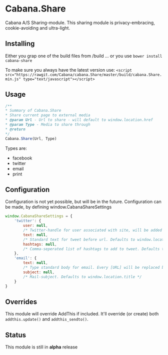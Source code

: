 # Cabana.Share

Cabana A/S Sharing-module.
This sharing module is privacy-embracing, cookie-avoiding and ultra-light.

## Installing
Either you grap one of the build files from /build
... or you use `bower install cabana-share`

To make sure you always have the latest version use:
```<script src="https://rawgit.com/Cabana/cabana.Share/master/build/cabana.Share.min.js" type="text/javascript"></script>```

## Usage
```javascript
/**
* Summary of Cabana.Share
* Share current page to external media
* @param Url - Url to share - will default to window.location.href
* @param Type - Media to share through
* @return
*/
Cabana.Share(Url, Type)
```

Types are:

- facebook
- twitter
- email
- print


## Configuration
Configuration is not yet possible, but will be in the future.
Configuration can be made, by defining window.CabanaShareSettings

```javascript
window.CabanaShareSettings = {
	'twitter': {
		user: null,
		/* Twitter-handle for user associated with site, will be added to tweet. Defaults to null */
		text: null,
		/* Standard text for tweet before url. Defaults to window.location.href */
		hashtags: null,
		/* Comma-seperated list of hashtags to add to tweet. Defaults to null */
	},
	'email': {
		text: null,
		/* Type standard body for email. Every [URL] will be replaced by window.location.href. Defaults to window.location.href */
		subject: null,
		/* Mail-subject. Defaults to window.location.title */
	}
}
```

## Overrides
This module will override AddThis if included.
It'll override (or create) both `addthis.update()` and `addthis_sendto()`.

## Status
This module is still in **alpha** release